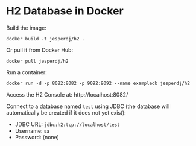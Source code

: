 # H2 Database in Docker

Build the image:

    docker build -t jesperdj/h2 .

Or pull it from Docker Hub:

    docker pull jesperdj/h2

Run a container:

    docker run -d -p 8082:8082 -p 9092:9092 --name exampledb jesperdj/h2

Access the H2 Console at: http://localhost:8082/

Connect to a database named `test` using JDBC (the database will automatically be created if it does not yet exist):

- JDBC URL: `jdbc:h2:tcp://localhost/test`
- Username: `sa`
- Password: (none)
